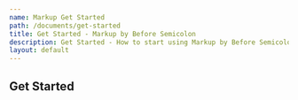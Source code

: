 ```yaml
---
name: Markup Get Started
path: /documents/get-started
title: Get Started - Markup by Before Semicolon
description: Get Started - How to start using Markup by Before Semicolon
layout: default
---
```


## Get Started

